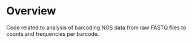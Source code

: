 # Overview

Code related to analysis of barcoding NGS data from raw FASTQ files to counts and frequencies per barcode.
